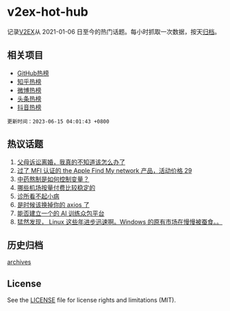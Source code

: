 # v2ex-hot-hub

 记录[V2EX](https://www.v2ex.com/)从 2021-01-06 日至今的热门话题。每小时抓取一次数据，按天[归档](archives)。
 
 ## 相关项目

- [GitHub热榜](https://github.com/it985/github-hot-hub)
- [知乎热榜](https://github.com/it985/zhihu-hot-hub)
- [微博热榜](https://github.com/it985/weibo-hot-hub)
- [头条热榜](https://github.com/it985/toutiao-hot-hub)
- [抖音热榜](https://github.com/it985/douyin-hot-hub)


 `更新时间：2023-06-15 04:01:43 +0800`

## 热议话题

1. [父母诉讼离婚，我真的不知道该怎么办了](https://www.v2ex.com/t/948534)
1. [过了 MFI 认证的 the Apple Find My network 产品，活动价格 29](https://www.v2ex.com/t/948578)
1. [中药熬制是如何控制变量？](https://www.v2ex.com/t/948537)
1. [哪些机场按量付费比较稳定的](https://www.v2ex.com/t/948533)
1. [诊所看不起小病](https://www.v2ex.com/t/948567)
1. [是时候该换掉你的 axios 了](https://www.v2ex.com/t/948621)
1. [能否建立一个的 AI 训练众包平台](https://www.v2ex.com/t/948555)
1. [猛然发现， Linux 这些年进步迅速啊。Windows 的原有市场在慢慢被蚕食。。](https://www.v2ex.com/t/948683)

## 历史归档

[archives](archives)

## License

See the [LICENSE](LICENSE) file for license rights and limitations (MIT).
